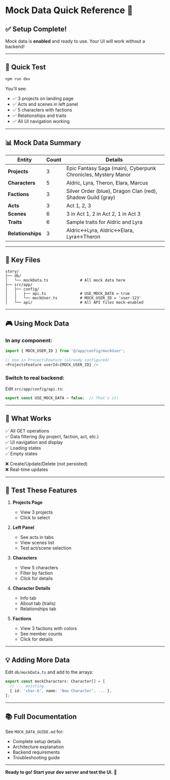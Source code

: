 # Mock Data Quick Reference 🚀

## ✅ Setup Complete!

Mock data is **enabled** and ready to use. Your UI will work without a backend!

---

## 🎯 Quick Test

```bash
npm run dev
```

You'll see:
- ✅ 3 projects on landing page
- ✅ Acts and scenes in left panel
- ✅ 5 characters with factions
- ✅ Relationships and traits
- ✅ All UI navigation working

---

## 📊 Mock Data Summary

| Entity | Count | Details |
|--------|-------|---------|
| **Projects** | 3 | Epic Fantasy Saga (main), Cyberpunk Chronicles, Mystery Manor |
| **Characters** | 5 | Aldric, Lyra, Theron, Elara, Marcus |
| **Factions** | 3 | Silver Order (blue), Dragon Clan (red), Shadow Guild (gray) |
| **Acts** | 3 | Act 1, 2, 3 |
| **Scenes** | 6 | 3 in Act 1, 2 in Act 2, 1 in Act 3 |
| **Traits** | 6 | Sample traits for Aldric and Lyra |
| **Relationships** | 3 | Aldric↔Lyra, Aldric↔Elara, Lyra↔Theron |

---

## 🔧 Key Files

```
story/
├── db/
│   └── mockData.ts              # All mock data here
├── src/app/
│   ├── config/
│   │   ├── api.ts               # USE_MOCK_DATA = true
│   │   └── mockUser.ts          # MOCK_USER_ID = 'user-123'
│   └── api/                     # All API files mock-enabled
```

---

## 🎮 Using Mock Data

### In any component:
```typescript
import { MOCK_USER_ID } from '@/app/config/mockUser';

// Use in ProjectsFeature (already configured)
<ProjectsFeature userId={MOCK_USER_ID} />
```

### Switch to real backend:
Edit `src/app/config/api.ts`:
```typescript
export const USE_MOCK_DATA = false;  // That's it!
```

---

## 📝 What Works

✅ All GET operations  
✅ Data filtering (by project, faction, act, etc.)  
✅ UI navigation and display  
✅ Loading states  
✅ Empty states  

❌ Create/Update/Delete (not persisted)  
❌ Real-time updates  

---

## 🎨 Test These Features

1. **Projects Page**
   - View 3 projects
   - Click to select

2. **Left Panel**
   - See acts in tabs
   - View scenes list
   - Test act/scene selection

3. **Characters**
   - View 5 characters
   - Filter by faction
   - Click for details

4. **Character Details**
   - Info tab
   - About tab (traits)
   - Relationships tab

5. **Factions**
   - View 3 factions with colors
   - See member counts
   - Click for details

---

## 💡 Adding More Data

Edit `db/mockData.ts` and add to the arrays:
```typescript
export const mockCharacters: Character[] = [
  // ... existing
  { id: 'char-6', name: 'New Character', ... },
];
```

---

## 📚 Full Documentation

See `MOCK_DATA_GUIDE.md` for:
- Complete setup details
- Architecture explanation
- Backend requirements
- Troubleshooting guide

---

**Ready to go! Start your dev server and test the UI.** 🎉


